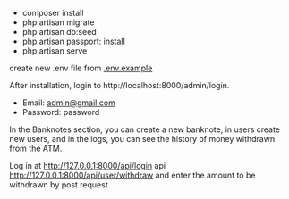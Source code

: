 - composer install
- php artisan migrate
- php artisan db:seed
- php artisan passport: install
- php artisan serve

create new .env file from [.env.example](.env.example)

After installation, login to http://localhost:8000/admin/login.

- Email: admin@gmail.com
- Password: password

In the Banknotes section, you can create a new banknote, in users create new users, and in the logs, you can see the history of money withdrawn from the ATM.

Log in at http://127.0.0.1:8000/api/login api http://127.0.0.1:8000/api/user/withdraw and enter the amount to be withdrawn by post request

